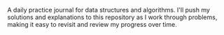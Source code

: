A daily practice journal for data structures and algorithms. I'll push my solutions and explanations to this repository as I work through problems, making it easy to revisit and review my progress over time.
